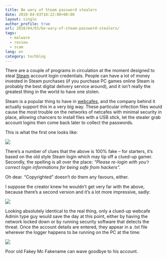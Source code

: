 ```yaml
---
title: Be wary of Steam password stealers
date: 2010-04-03T18:22:00+00:00
layout: single
author_profile: true
url: 2010/04/03/be-wary-of-steam-password-stealers/
tags:
  - malware
  - review
  - scam
lang: en
category: techblog
---
```

There are a couple of programs in circulation at the moment designed to steal [Steam](http://en.wikipedia.org/wiki/Steam_%28content_delivery%29) account login credentials. People can have a lot of money invested in Steam purchases (if you purchase PC games online Steam is probably the best digital delivery service around), and it isn’t really the greatest thing in the world to have one stolen.

Steam is a popular thing to have in [webcafes](https://cafe.steampowered.com/), and the company behind it actually support this in a very big way. These particular infection files would cause the most trouble on the networks of netcafes with minimal security in place, allowing chancers to install files with a USB stick, let the stealer grab account logins then come back later to collect the passwords.

This is what the first one looks like:

[![](http://1.bp.blogspot.com/_vaUVXcmC3OI/S7d__PoP4GI/AAAAAAAABdo/UOOFbNONSRo/s320/fkstm1.jpg)](http://1.bp.blogspot.com/_vaUVXcmC3OI/S7d__PoP4GI/AAAAAAAABdo/UOOFbNONSRo/s1600-h/fkstm1.jpg)

There’s a number of clues that the above is 100% fake – for starters, it’s based on the old style Steam login which may tip off a clued-up gamer. Secondly, the spelling is all over the place: _“Please re-login with you’r correct login informations for being safe from hackers”._

Oh dear. “Copyrighted” doesn’t do them any favours, either.

I suppose the creator knew he wouldn’t get very far with the above, because there’s a second version and it’s a lot more impressive, sadly:

[![](http://4.bp.blogspot.com/_vaUVXcmC3OI/S7eAAhmwp3I/AAAAAAAABds/ueAHtttG24I/s320/fkstm2.jpg)](http://4.bp.blogspot.com/_vaUVXcmC3OI/S7eAAhmwp3I/AAAAAAAABds/ueAHtttG24I/s1600-h/fkstm2.jpg)

Looking absolutely identical to the real thing, only a clued-up webcafe Admin type guy would save the day at this point, either by having the network locked down or by running security software that detects the threat. Once the account details are entered, they appear in a .txt file wherever the logger happens to be running on the PC at the time:

[![](http://1.bp.blogspot.com/_vaUVXcmC3OI/S7eABp7II2I/AAAAAAAABdw/HrbdEmAHBRU/s320/fkstm3.jpg)](http://1.bp.blogspot.com/_vaUVXcmC3OI/S7eABp7II2I/AAAAAAAABdw/HrbdEmAHBRU/s1600-h/fkstm3.jpg)

Poor old Fakey Mc Fakename can wave goodbye to his account.